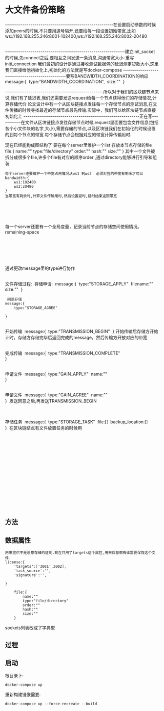 # 大文件备份策略



-------------------------------------------------------在设置启动参数的时候 添加peers的时候,不只要用逗号隔开,还要给每一段设置初始带宽,比如
	ws://192.168.255.246:8001-102400,ws://192.168.255.246:8002-20480






​	
-------------------------------------------------------------建立init_socket的时候,先connect之后,要相互之间发送一条消息,沟通带宽大小-重写initi_connection
我们最初的设计是通过接收测试数据包的延迟测定贷款大小,这里我们直接给他初始化上,初始化的方法就是写docker-compose
-------------------------------------------------要写BANDWIDTH_COORDINATION的响应
​	message:{
​		type:"BANDWIDTH_COORDINATION",
​		size:""
​	}




--------------------------------------------------所以对于我们的区块链节点来说,我们有了延迟表,我们还需要发送request给每一个节点获得他们的存储情况,计算存储代价
论文设计中有一个从区块链接点发往每一个存储节点的测试消息,在文件传播的时候寻找最近的存储节点最先传输.实际中，我们可以给区块链节点直接初始化上
-----------------------------------------------------------正在写-----------在文件从区块链接点发往存储节点时候,request里面要包含文件信息(包括各个小文件块的名字,大小),需要存储的节点,以及区块链我们在初始化的时候设置的到每个节点的带宽.每个存储节点会根据对应的带宽计算传输用时.
	



现在已经能构成图结构了
	要在每个server里维护一个list 存放本节点存储的file
	file:{
		name:""
		type:"file/directory"
		order:""
		hash:""
		size:""	
	}
	其中一个文件被拆分成很多个file,许多个file有对应的顺序order ,通过directory能够进行引导和组装
	
	
	
	
	
	每个server还要维护一个带宽占用情况从ws1 到ws2  必须对应的带宽有剩余才可以	
	bandwidth:{
		ws1:102400
		ws2:20480
	}
	当带宽有剩余时,计算文件传输用时,然后设置延时,延时结束返回带宽


​	
​	
​	
​	
​	每一个server还要有一个全局变量，记录当前节点的存储空间使用情况。
​	remaining-space


​	
​	
​	
​	
​	
通过更改message里的type进行协作


​	
​	文件存储过程:
​	存储申请:
​	message:{
​		type:"STORAGE_APPLY"
​		filename:""
​		size:""
​	}


	 同意存储
	message:{
		type:"STORAGE_AGREE"
		
	}


​	
​	 开始传输
​	message:{
​		type:"TRANSMISSION_BEGIN"
​	}
​	开始传输后存储方开始计时，存储方存储完毕后返回完成的message，然后传输方开放对应的带宽


​	
​	完成传输
​	message:{
​		type:"TRANSMISSION_COMPLETE"
​		
​	}


​	
​	申请文件
​	message:{
​		type:"GAIN_APPLY"
​		name:""
​		
​	}


​	
​	申请文件
​	message:{
​		type:"GAIN_AGREE"
​		name:""
​		
​	}
​	发送同意之后,再发送TRANSMISSION_BEGIN


​	
​	
​	存储任务
​	message:{
​		type:"STORAGE_TASK"
​		file:[]
​		backup_location:[]
​		
​	}
​	在区块链结点有文件放置任务的时候用	


​	
​	
​	
​	
​	
​	
​	
​	
​	
​	
​	
​	
​	
​	

## 方法





## 数据属性





```
用来提供不是恶意存储的证明.现在只用了targets这个属性,用来保存都有谁需要保存这个文件.
license:{
	'targets':['3001',3002],
	'task_source':'',
	'signature':'',
	
}
```

```
	file:{
		name:""
		type:"file/directory"
		order:""
		hash:""
		size:""	
	}
```

sockets列表改成了字典型

## 过程

## 启动

根目录下:

```
docker-compose up
```

重新构建镜像需要:

```
docker-compose up --force-recreate --build
```

